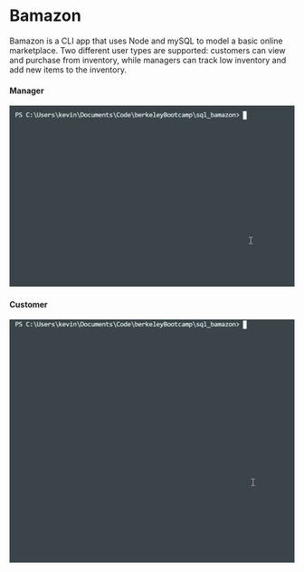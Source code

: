 # Bamazon

Bamazon is a CLI app that uses Node and mySQL to model a basic online marketplace.  Two different user types are supported: customers can view and purchase from inventory, while managers can track low inventory and add new items to the inventory.

#### Manager
![](./images/bamazonManager.gif)

#### Customer
![](./images/bamazonCustomer.gif)
